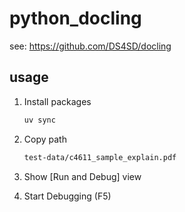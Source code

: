 # python_docling

see: https://github.com/DS4SD/docling

## usage

1. Install packages

    ```sh
    uv sync
    ```

1. Copy path

    ```sh
    test-data/c4611_sample_explain.pdf
    ```

1. Show [Run and Debug] view
1. Start Debugging (F5)